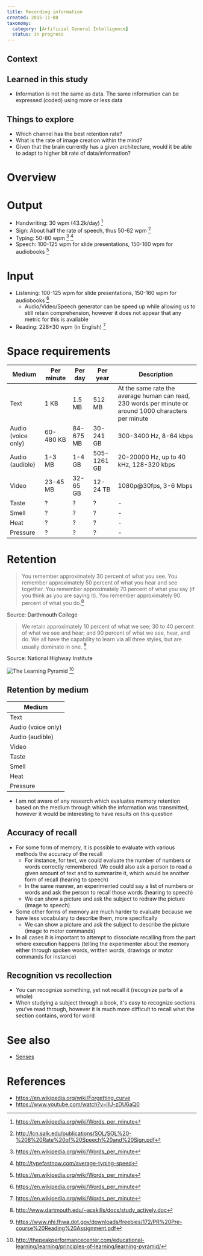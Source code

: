 ```yaml
---
title: Recording information
created: 2015-11-08
taxonomy:
  category: [Artificial General Intelligence]
  status: in progress
---
```


## Context

## Learned in this study
* Information is not the same as data. The same information can be expressed (coded) using more or less data

## Things to explore
* Which channel has the best retention rate?
* What is the rate of image creation within the mind?
* Given that the brain currently has a given architecture, would it be able to adapt to higher bit rate of data/information?

# Overview

# Output
* Handwriting: 30 wpm (43.2k/day) [^5]
* Sign: About half the rate of speech, thus 50-62 wpm [^6]
* Typing: 50-80 wpm [^5] [^4]
* Speech: 100-125 wpm for slide presentations, 150-160 wpm for audiobooks [^5]

# Input
* Listening: 100-125 wpm for slide presentations, 150-160 wpm for audiobooks [^5]
	* Audio/Video/Speech generator can be speed up while allowing us to still retain comprehension, however it does not appear that any metric for this is available
* Reading: 228±30 wpm (in English) [^5]

# Space requirements
| Medium | Per minute | Per day | Per year | Description |
|--------|------------|---------|----------|-------------|
| Text | 1 KB | 1.5 MB | 512 MB | At the same rate the average human can read, 230 words per minute or around 1000 characters per minute |
| Audio (voice only) | 60-480 KB | 84-675 MB | 30-241 GB | 300-3400 Hz, 8-64 kbps |
| Audio (audible) | 1-3 MB | 1-4 GB | 505-1261 GB | 20-20000 Hz, up to 40 kHz, 128-320 kbps  |
| Video | 23-45 MB | 32-65 GB | 12-24 TB | 1080p@30fps, 3-6 Mbps |
| Taste | ? | ? | ? | - |
| Smell | ? | ? | ? | - |
| Heat | ? | ? | ? | - |
| Pressure | ? | ? | ? | - |

# Retention
> You remember approximately 30 percent of what you see.
> You remember approximately 50 percent of what you hear and see together.
> You remember approximately 70 percent of what you say (if you think as you are saying it).
> You remember approximately 90 percent of what you do.[^1]

Source: Darthmouth College

> We retain approximately 10 percent of what we see;
> 30 to 40 percent of what we see and hear;
> and 90 percent of what we see, hear, and do.
> We all have the capability to learn via all three styles, but are usually dominate in one. [^2]

Source: National Highway Institute

![The Learning Pyramid](assets/images/Learning-Pyramid.jpg) [^3]

## Retention by medium
| Medium |
|--------|
| Text |
| Audio (voice only) |
| Audio (audible) |
| Video |
| Taste |
| Smell |
| Heat |
| Pressure |

* I am not aware of any research which evaluates memory retention based on the medium through which the information was transmitted, however it would be interesting to have results on this question

## Accuracy of recall
* For some form of memory, it is possible to evaluate with various methods the accuracy of the recall
	* For instance, for text, we could evaluate the number of numbers or words correctly remembered. We could also ask a person to read a given amount of text and to summarize it, which would be another form of recall (hearing to speech)
	* In the same manner, an experimented could say a list of numbers or words and ask the person to recall those words (hearing to speech)
	* We can show a picture and ask the subject to redraw the picture (image to speech)
* Some other forms of memory are much harder to evaluate because we have less vocabulary to describe them, more specifically
	* We can show a picture and ask the subject to describe the picture (image to motor commands)
* In all cases it is important to attempt to dissociate recalling from the part where execution happens (telling the experimenter about the memory either through spoken words, written words, drawings or motor commands for instance)

## Recognition vs recollection
* You can recognize something, yet not recall it (recognize parts of a whole)
* When studying a subject through a book, it's easy to recognize sections you've read through, however it is much more difficult to recall what the section contains, word for word

# See also
* [Senses](../senses)

# References
[^1]: http://www.dartmouth.edu/~acskills/docs/study_actively.doc
[^2]: https://www.nhi.fhwa.dot.gov/downloads/freebies/172/PR%20Pre-course%20Reading%20Assignment.pdf
[^3]: http://thepeakperformancecenter.com/educational-learning/learning/principles-of-learning/learning-pyramid/
[^4]: http://typefastnow.com/average-typing-speed
[^5]: https://en.wikipedia.org/wiki/Words_per_minute
[^6]: http://lcn.salk.edu/publications/SOL/SOL%20-%208%20Rate%20of%20Speech%20and%20Sign.pdf

* https://en.wikipedia.org/wiki/Forgetting_curve
* https://www.youtube.com/watch?v=IlU-zDU6aQ0
